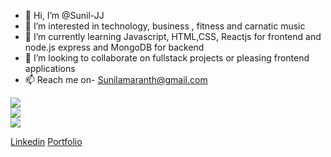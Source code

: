 - 👋 Hi, I’m @Sunil-JJ
- 👀 I’m interested in technology, business , fitness and carnatic music 
- 🌱 I’m currently learning Javascript, HTML,CSS, Reactjs for frontend and node.js express and MongoDB for backend
- 💞️ I’m looking to collaborate on fullstack projects or pleasing frontend applications
- 📫 Reach me on- Sunilamaranth@gmail.com

<!---
Sunil-JJ/Sunil-JJ is a ✨ special ✨ repository because its `README.md` (this file) appears on your GitHub profile.
You can click the Preview link to take a look at your changes.
--->
![](https://github-readme-stats.vercel.app/api?username=Sunil-JJ&theme=dark&hide_border=false&include_all_commits=true&count_private=true)<br/>
![](https://github-readme-streak-stats.herokuapp.com/?user=Sunil-JJ&theme=dark&hide_border=false)<br/>
![](https://github-readme-stats.vercel.app/api/top-langs/?username=Sunil-JJ&theme=dark&hide_border=false&include_all_commits=true&count_private=true&layout=compact)

<a href="https://www.linkedin.com/in/sunil-amaranth-91a5b6189" target="_blank">Linkedin</a>
<a href="https://mrchef-sand.vercel.app" target="_blank">Portfolio</a>
